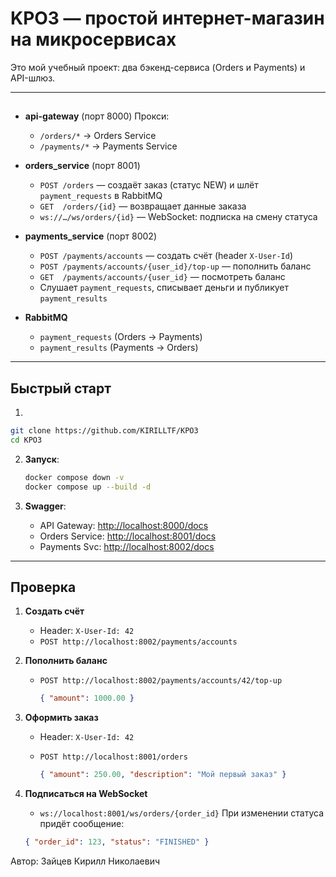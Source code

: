 # KPO3 — простой интернет-магазин на микросервисах

Это мой учебный проект: два бэкенд-сервиса (Orders и Payments) и API-шлюз.

---

##

* **api-gateway** (порт 8000)
  Прокси:

  * `/orders/*` → Orders Service
  * `/payments/*` → Payments Service

* **orders\_service** (порт 8001)

  * `POST /orders` — создаёт заказ (статус NEW) и шлёт `payment_requests` в RabbitMQ
  * `GET  /orders/{id}` — возвращает данные заказа
  * `ws://…/ws/orders/{id}` — WebSocket: подписка на смену статуса

* **payments\_service** (порт 8002)

  * `POST /payments/accounts`                     — создать счёт (header `X-User-Id`)
  * `POST /payments/accounts/{user_id}/top-up`    — пополнить баланс
  * `GET  /payments/accounts/{user_id}`           — посмотреть баланс
  * Слушает `payment_requests`, списывает деньги и публикует `payment_results`

* **RabbitMQ**

  * `payment_requests` (Orders → Payments)
  * `payment_results`  (Payments → Orders)

---

## Быстрый старт

1. 

   ```bash
   git clone https://github.com/KIRILLTF/KPO3
   cd KPO3
   ```

2. **Запуск**:

   ```bash
   docker compose down -v
   docker compose up --build -d
   ```

4. **Swagger**:

   * API Gateway:    [http://localhost:8000/docs](http://localhost:8000/docs)
   * Orders Service: [http://localhost:8001/docs](http://localhost:8001/docs)
   * Payments Svс:   [http://localhost:8002/docs](http://localhost:8002/docs)

---

## Проверка

1. **Создать счёт**

   * Header: `X-User-Id: 42`
   * `POST http://localhost:8002/payments/accounts`

2. **Пополнить баланс**

   * `POST http://localhost:8002/payments/accounts/42/top-up`

     ```json
     { "amount": 1000.00 }
     ```

3. **Оформить заказ**

   * Header: `X-User-Id: 42`
   * `POST http://localhost:8001/orders`

     ```json
     { "amount": 250.00, "description": "Мой первый заказ" }
     ```

4. **Подписаться на WebSocket**

   * `ws://localhost:8001/ws/orders/{order_id}`
     При изменении статуса придёт сообщение:

   ```json
   { "order_id": 123, "status": "FINISHED" }
   ```



Автор: Зайцев Кирилл Николаевич
